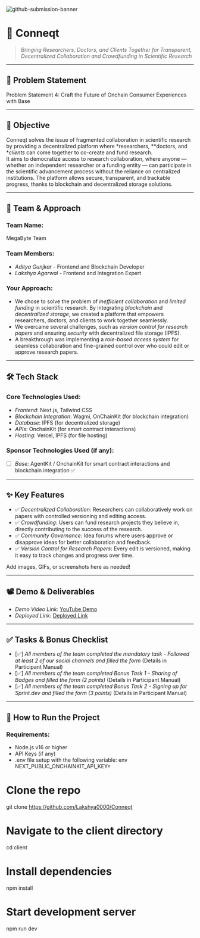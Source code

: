 ![github-submission-banner](https://github.com/user-attachments/assets/a1493b84-e4e2-456e-a791-ce35ee2bcf2f)

# 🚀 Conneqt

> *Bringing Researchers, Doctors, and Clients Together for Transparent, Decentralized Collaboration and Crowdfunding in Scientific Research*

---

## 📌 Problem Statement

Problem Statement  4: Craft the Future of Onchain Consumer Experiences with Base

---

## 🎯 Objective

Conneqt solves the issue of fragmented collaboration in scientific research by providing a decentralized platform where *researchers, **doctors, and **clients* can come together to co-create and fund research.  
It aims to democratize access to research collaboration, where anyone — whether an independent researcher or a funding entity — can participate in the scientific advancement process without the reliance on centralized institutions. The platform allows secure, transparent, and trackable progress, thanks to blockchain and decentralized storage solutions.

---

## 🧠 Team & Approach

### Team Name:  
MegaByte Team

### Team Members:  
- *Aditya Gunjkar*  - Frontend and Blockchain Developer 
- *Lakshya Agarwal* - Frontend and Integration Expert 

### Your Approach:  
- We chose to solve the problem of *inefficient collaboration* and *limited funding* in scientific research. By integrating *blockchain* and *decentralized storage*, we created a platform that empowers researchers, doctors, and clients to work together seamlessly.
- We overcame several challenges, such as *version control for research papers* and ensuring *security* with decentralized file storage (IPFS). 
- A breakthrough was implementing a *role-based access system* for seamless collaboration and fine-grained control over who could edit or approve research papers.

---

## 🛠 Tech Stack

### Core Technologies Used:
- *Frontend*: Next.js, Tailwind CSS
- *Blockchain Integration*: Wagmi, OnChainKit (for blockchain integration)
- *Database*: IPFS (for decentralized storage)
- *APIs*: OnchainKit (for smart contract interactions)
- *Hosting*: Vercel, IPFS (for file hosting)

### Sponsor Technologies Used (if any):
- [ ] *Base:* AgentKit / OnchainKit for smart contract interactions and blockchain integration ✅

---

## ✨ Key Features

- ✅ *Decentralized Collaboration*: Researchers can collaboratively work on papers with controlled versioning and editing access.
- ✅ *Crowdfunding*: Users can fund research projects they believe in, directly contributing to the success of the research.
- ✅ *Community Governance*: Idea forums where users approve or disapprove ideas for better collaboration and feedback.
- ✅ *Version Control for Research Papers*: Every edit is versioned, making it easy to track changes and progress over time.

Add images, GIFs, or screenshots here as needed!

---

## 📽 Demo & Deliverables

- *Demo Video Link:* [YouTube Demo](https://youtu.be/SbmcJ9tNzzQ)  
- *Deployed Link:* [Deployed Link](https://conneqt-two.vercel.app/)  

---

## ✅ Tasks & Bonus Checklist

- [✅] *All members of the team completed the mandatory task - Followed at least 2 of our social channels and filled the form* (Details in Participant Manual)  
- [✅] *All members of the team completed Bonus Task 1 - Sharing of Badges and filled the form (2 points)*  (Details in Participant Manual)
- [✅] *All members of the team completed Bonus Task 2 - Signing up for Sprint.dev and filled the form (3 points)*  (Details in Participant Manual)

---

## 🧪 How to Run the Project

### Requirements:
- Node.js v16 or higher
- API Keys (if any)
- .env file setup with the following variable:
  env
  NEXT_PUBLIC_ONCHAINKIT_API_KEY=<Api-key>


# Clone the repo
git clone https://github.com/Lakshya0000/Conneqt

# Navigate to the client directory
cd client

# Install dependencies
npm install

# Start development server
npm run dev
